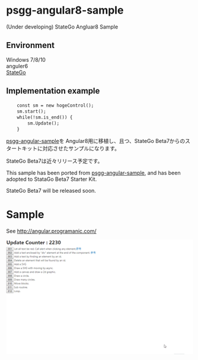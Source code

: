 # psgg-angular8-sample
(Under developing) StateGo Angluar8 Sample 

## Environment

Windows 7/8/10  
anguler6  
[StateGo](https://statego.programanic.com/index-e.html)

## Implementation example

```
    const sm = new hogeControl();
    sm.start();
    while(!sm.is_end()) {
        sm.Update();
    }
```

[psgg-angular-sample](https://github.com/NNNIC/psgg-angular-sample)を Angular8用に移植し、且つ、StateGo Beta7からのスタートキットに対応させたサンプルになります。

StateGo Beta7は近々リリース予定です。


This sample has been ported from [psgg-angular-sample](https://github.com/NNNIC/psgg-angular-sample), and has been adopted to StataGo Beta7 Starter Kit.

StateGo Beta7 will be released soon.

# Sample

See http://angular.programanic.com/

![](https://raw.githubusercontent.com/NNNIC/psgg-angular8-sample/master/wiki/running.gif)
